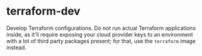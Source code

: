 # terraform-dev

Develop Terraform configurations. Do not run actual Terraform applications
inside, as it'll require exposing your cloud provider keys to an environment
with a lot of third party packages present; for that, use the `terraform` image
instead.

